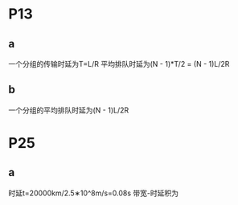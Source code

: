 # P13
## a
一个分组的传输时延为T=L/R
平均排队时延为(N - 1)\*T/2 = (N - 1)L/2R
## b
一个分组的平均排队时延为(N - 1)L/2R

# P25
## a
时延t​=20000km/2.5∗10^8m/s=0.08s
带宽-时延积为 